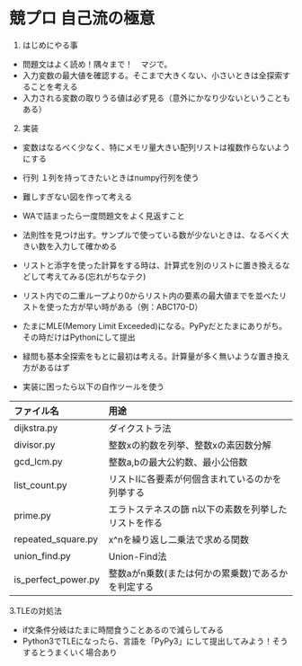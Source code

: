# 競プロ 自己流の極意

1. はじめにやる事

- 問題文はよく読め！隅々まで！　マジで。
- 入力変数の最大値を確認する。そこまで大きくない、小さいときは全探索することを考える
- 入力される変数の取りうる値は必ず見る（意外にかなり少ないということもある）


2. 実装
- 変数はなるべく少なく、特にメモリ量大きい配列リストは複数作らないようにする
- 行列 １列を持ってきたいときはnumpy行列を使う
- 難しすぎない図を作って考える
- WAで詰まったら一度問題文をよく見返すこと

- 法則性を見つけ出す。サンプルで使っている数が少ないときは、なるべく大きい数を入力して確かめる
- リストと添字を使った計算をする時は、計算式を別のリストに置き換えるなどして考えてみる(忘れがちなテク)
- リスト内での二重ループより0からリスト内の要素の最大値までを並べたリストを使った方が早い時がある（例：ABC170-D）
- たまにMLE(Memory Limit Exceeded)になる。PyPyだとたまにありがち。その時だけはPythonにして提出
- 緑問も基本全探索をもとに最初は考える。計算量が多く無いような置き換え方があるはず

- 実装に困ったら以下の自作ツールを使う


|ファイル名|用途|
|:----|:----|
|dijkstra.py|ダイクストラ法|
|divisor.py|整数xの約数を列挙、整数xの素因数分解|
|gcd_lcm.py|整数a,bの最大公約数、最小公倍数|
|list_count.py|リストlに各要素が何個含まれているのかを列挙する|
|prime.py|エラトステネスの篩  n以下の素数を列挙したリストを作る|
|repeated_square.py|x^nを繰り返し二乗法で求める関数|
|union_find.py|Union-Find法|
|is_perfect_power.py|整数aがn乗数(または何かの累乗数)であるかを判定する|


3.TLEの対処法
- if文条件分岐はたまに時間食うことあるので減らしてみる
- Python3でTLEになったら、言語を「PyPy3」にして提出してみよう！そうするとうまくいく場合あり